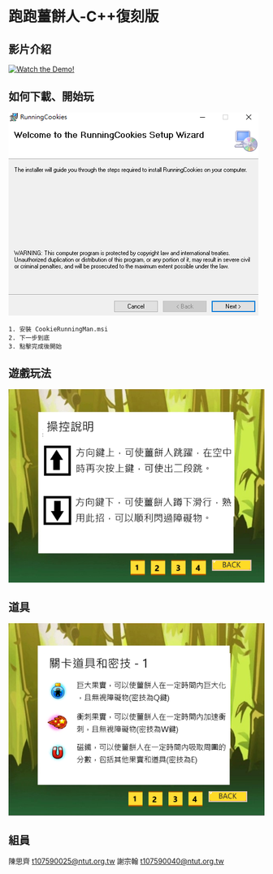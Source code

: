 # 跑跑薑餅人-C++復刻版

## 影片介紹
[![Watch the Demo!](https://user-images.githubusercontent.com/61962782/132096402-cae22156-e9d7-4a38-a2a2-4d3659c07c85.png)
](https://user-images.githubusercontent.com/61962782/132096206-2d15f2e1-f427-4130-ae23-376b7156219b.mp4)

## 如何下載、開始玩
![](./doc/install.png)

    1. 安裝 CookieRunningMan.msi
    2. 下一步到底
    3. 點擊完成後開始

## 遊戲玩法
![](./doc/how_play.png)

## 道具
![](./doc/feature.png)

## 組員

陳思齊 t107590025@ntut.org.tw
謝宗翰 t107590040@ntut.org.tw
